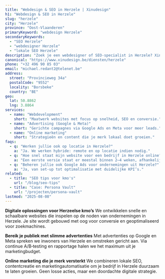 ```yaml
---
title: "Webdesign & SEO in Herzele | Xinudesign"
h1: "Webdesign & SEO in Herzele"
slug: "herzele"
city: "Herzele"
province: "Oost-Vlaanderen"
primaryKeyword: "webdesign Herzele"
secondaryKeywords:
  - "SEO Herzele"
  - "webdesigner Herzele"
  - "lokale SEO Herzele"
description: "Zoek je een webdesigner of SEO‑specialist in Herzele? Xinudesign helpt kmo’s met snelle, vindbare websites, AI‑marketing en lokale SEO."
canonical: "https://www.xinudesign.be/diensten/herzele"
phone: "+32 496 90 85 03"
email: "michael.redant2@telenet.be"
address:
  street: "Provincieweg 34a"
  postalCode: "9552"
  locality: "Borsbeke"
  country: "BE"
geo:
  lat: 50.8862
  lng: 3.8864
services:
  - name: "Webdevelopment"
    short: "Maatwerk websites met focus op snelheid, SEO en conversie."
  - name: "Advertising (Google & Meta)"
    short: "Gerichte campagnes via Google Ads en Meta voor meer leads."
  - name: "Online marketing"
    short: "Strategieën en content die je merk lokaal doet groeien."
faqs:
  - q: "Werken jullie ook op locatie in Herzele?"
    a: "Ja. We werken hybride: remote en op locatie indien nodig."
  - q: "Hoe snel staat mijn website voor een bedrijf in Herzele online?"
    a: "Een eerste versie staat er meestal binnen 2–4 weken, afhankelijk van content en scope."
  - q: "Beheren jullie ook Google Ads voor ondernemingen uit Herzele?"
    a: "Ja, van set‑up tot optimalisatie met duidelijke KPI’s."
related:
  - title: "SEO tips voor kmo's"
    url: "/blog/seo-tips"
  - title: "Case: Persona Vault"
    url: "/projecten/persona-vault"
lastmod: "2025-08-08"
---
```


**Digitale oplossingen voor Herzeelse kmo’s**
We ontwikkelen snelle en schaalbare websites die inspelen op de noden van ondernemingen in Herzele. Je site wordt gebouwd met oog voor conversie en geoptimaliseerd voor zoekmachines.

**Bereik je publiek met slimme advertenties**
Met advertenties op Google en Meta spreken we inwoners van Herzele en omstreken gericht aan. Via continue A/B‑testing en rapportage halen we het maximum uit je marketingbudget.

**Online marketing die je merk versterkt**
We combineren lokale SEO, contentcreatie en marketingautomatisatie om je bedrijf in Herzele duurzaam te laten groeien. Geen losse acties, maar een doordachte digitale strategie.
